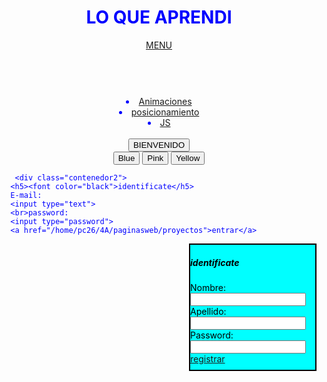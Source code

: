<!DOCTYPE html>
<html>
<head>
<tittle></tittle>
<style>
  
.contenedor{
        text-aling: center;
        background: Aqua; 
        border:2px solid black;
        height: 500px;
        width: 700px;
        float: left;

      }
.contenedor2{
        text-aling: center;
        background: Aqua;
        border:2px solid black;
        height: 200px;
        width: 200px;
        float: right;
}
.contenedor3{
        text-aling: center;
        background: Aqua;
        border:2px solid black;
        height: 200px;
        width: 200px;
        float: right;
}


</style>
</head>
<body>
              <div class="contenedor">
               <center><h1><font color="blue">LO QUE APRENDI</h1></center>
<header>
   <nav>
    <center><a id="foll" href="">MENU</a></center>
   </nav>
</header>
                 <br>
    <center><li><a href="/home/pc26/4A/paginasweb/JS/index.Animacion.html">Animaciones</a></li></center>
    <center><li><a href="/home/pc26/4A/paginasweb/proyectos/index.posicionamiento">posicionamiento</a></li></center>
    <center><li><a href="/home/pc26/4A/paginasweb/proyectos/index.html">JS</a></li></center>
</br>
    <center><font color="blue"><input type="button" value="BIENVENIDO"></center>
      <center><form>
    <input type="button" value="Blue" onClick="sfondo('blue')">
    <input type="button" value="Pink" onClick="sfondo('pink')">
    <input type="button" value="Yellow" onClick="sfondo('yellow')">
</form>
</div>

       <div class="contenedor2">
      <h5><font color="black">identificate</h5>
      E-mail:
      <input type="text">
      <br>password:
      <input type="password">
      <a href="/home/pc26/4A/paginasweb/proyectos">entrar</a>
  </div>

<div class="contenedor3">
<h5><font color="black">identificate</h5>
     Nombre:
<input type="text">
<br>Apellido:
<input type="text">
<br>Password:
<input type="password">
<a href="/home/pc26/4A/paginasweb/JS">registrar</a>
  </div>
<body>
<script>
alert("dame tu edad");
n1=prompt("");
alert("tu edad es" + n1);
</script>
  </body>
  </html>

